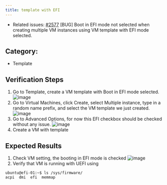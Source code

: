 ```yaml
---
title: template with EFI
---
```


* Related issues: [#2577](https://github.com/harvester/harvester/issues/2577) [BUG] Boot in EFI mode not selected when creating multiple VM instances using VM template with EFI mode selected.

## Category: 
* Template

## Verification Steps
1. Go to Template, create a VM template with Boot in EFI mode selected. 
![image](https://user-images.githubusercontent.com/9990804/181196319-d95a4d23-ea31-418c-9fd2-152821d56930.png)
1. Go to Virtual Machines, click Create, select Multiple instance, type in a random name prefix, and select the VM template we just created.
![image](image.png)
1. Go to Advanced Options, for now this EFI checkbox should be checked without any issue.
![image](https://user-images.githubusercontent.com/9990804/181196934-1249902f-47dd-44dc-bced-5911ffcfdf16.png)
1. Create a VM with template
## Expected Results
1. Check VM setting, the booting in EFI mode is checked
![image](https://user-images.githubusercontent.com/29251855/182343254-4a421a04-aa3f-471c-a258-930a98cc84d3.png)
1. Verify that VM is running with UEFI using 
```
ubuntu@efi-01:~$ ls /sys/firmware/
acpi  dmi  efi  memmap

```